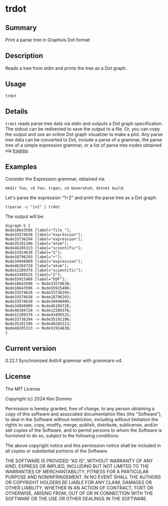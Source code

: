 # trdot

## Summary

Print a parse tree in Graphvis Dot format

## Description

Reads a tree from stdin and prints the tree as a Dot graph.

## Usage

    trdot

## Details

`trdot` reads parse tree data via stdin and outputs
a Dot graph specification. The stdout can be redirected to
save the output to a file. Or, you can copy the output and
use an online Dot graph visualizer to make a plot.
Any parse tree data can be converted to Dot, include a
parse of a grammar, the parse tree of a simple expression grammar,
or a list of parse tree nodes obtained via
[trxgrep](https://github.com/kaby76/Domemtech.Trash/tree/main/trxgrep).

## Examples

Consider the Expression grammar, obtained via

    mkdir foo; cd foo; trgen; cd Generated; dotnet build

Let's parse the expression "1+2" and print the parse tree as a Dot graph:

    trparse -i "1+2" | trdot

The output will be:

    digraph G {
    Node18643596 [label="file_"];
    Node33574638 [label="expression"];
    Node33736294 [label="expression"];
    Node35191196 [label="atom"];
    Node48285313 [label="scientific"];
    Node31914638 [label="1"];
    Node18796293 [label="+"];
    Node34948909 [label="expression"];
    Node46104728 [label="atom"];
    Node12289376 [label="scientific"];
    Node43495525 [label="2"];
    Node55915408 [label="EOF"];
    Node18643596 -> Node33574638;
    Node18643596 -> Node55915408;
    Node33574638 -> Node33736294;
    Node33574638 -> Node18796293;
    Node33574638 -> Node34948909;
    Node34948909 -> Node46104728;
    Node46104728 -> Node12289376;
    Node12289376 -> Node43495525;
    Node33736294 -> Node35191196;
    Node35191196 -> Node48285313;
    Node48285313 -> Node31914638;
    }

## Current version

0.22.1 Synchronized Antlr4 grammar with grammars-v4.

## License

The MIT License

Copyright (c) 2024 Ken Domino

Permission is hereby granted, free of charge, 
to any person obtaining a copy of this software and 
associated documentation files (the "Software"), to 
deal in the Software without restriction, including 
without limitation the rights to use, copy, modify, 
merge, publish, distribute, sublicense, and/or sell 
copies of the Software, and to permit persons to whom 
the Software is furnished to do so, 
subject to the following conditions:

The above copyright notice and this permission notice 
shall be included in all copies or substantial portions of the Software.

THE SOFTWARE IS PROVIDED "AS IS", WITHOUT WARRANTY OF ANY KIND, 
EXPRESS OR IMPLIED, INCLUDING BUT NOT LIMITED TO THE WARRANTIES 
OF MERCHANTABILITY, FITNESS FOR A PARTICULAR PURPOSE AND NONINFRINGEMENT. 
IN NO EVENT SHALL THE AUTHORS OR COPYRIGHT HOLDERS BE LIABLE FOR 
ANY CLAIM, DAMAGES OR OTHER LIABILITY, WHETHER IN AN ACTION OF CONTRACT, 
TORT OR OTHERWISE, ARISING FROM, OUT OF OR IN CONNECTION WITH THE 
SOFTWARE OR THE USE OR OTHER DEALINGS IN THE SOFTWARE.
